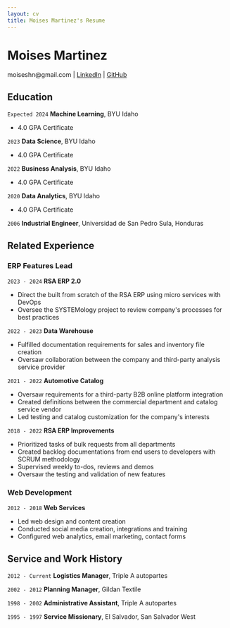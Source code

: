 ```yaml
---
layout: cv
title: Moises Martinez's Resume
---
```

# Moises Martinez

<div id="webaddress">
moiseshn@gmail.com
| <a href="https://linkedin.com/in/moiseshn">LinkedIn</a>
| <a href="https://github.com/moiseshn">GitHub</a>
</div>

## Education

`Expected 2024`
__Machine Learning__, BYU Idaho

- 4.0 GPA Certificate

`2023`
__Data Science__, BYU Idaho

- 4.0 GPA Certificate

`2022`
__Business Analysis__, BYU Idaho

- 4.0 GPA Certificate

`2020`
__Data Analytics__, BYU Idaho

-  4.0 GPA Certificate

`2006`
__Industrial Engineer__, Universidad de San Pedro Sula, Honduras



## Related Experience

### ERP Features Lead

`2023 - 2024`
__RSA ERP 2.0__

- Direct the built from scratch of the RSA ERP using micro services with DevOps
- Oversee the SYSTEMology project to review company's processes for best practices

`2022 - 2023`
__Data Warehouse__

- Fulfilled documentation requirements for sales and inventory file creation
- Oversaw collaboration between the company and third-party analysis service provider

`2021 - 2022`
__Automotive Catalog__

- Oversaw requirements for a third-party B2B online platform integration
- Created definitions between the commercial department and catalog service vendor
- Led testing and catalog customization for the company's interests

`2018 - 2022`
__RSA ERP Improvements__

- Prioritized tasks of bulk requests from all departments
- Created backlog documentations from end users to developers with SCRUM methodology
- Supervised weekly to-dos, reviews and demos
- Oversaw the testing and validation of new features

### Web Development

`2012 - 2018`
__Web Services__

- Led web design and content creation
- Conducted social media creation, integrations and training
- Configured web analytics, email marketing, contact forms

## Service and Work History

`2012 - Current`
__Logistics Manager__, Triple A autopartes

`2002 - 2012`
__Planning Manager__, Gildan Textile

`1998 - 2002`
__Administrative Assistant__, Triple A autopartes

`1995 - 1997`
__Service Missionary__, El Salvador, San Salvador West

<!-- ### Footer
Last updated: July 2023
Created: December 2022 with VS code
-->
